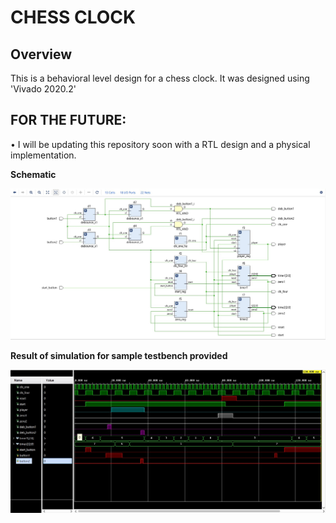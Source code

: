 # CHESS CLOCK
## Overview
This is a behavioral level design for a chess clock. It was designed using 'Vivado 2020.2'
## FOR THE FUTURE:
• I will be updating this repository soon with a RTL design and a physical implementation.

**Schematic**

![](img/schematic.jpg)

**Result of simulation for sample testbench provided**

![](img/testbench_simulation.jpg)
